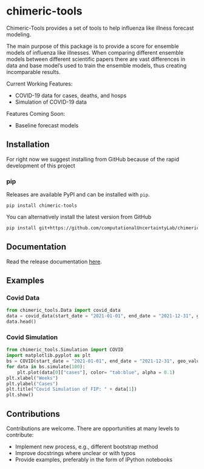 # chimeric-tools

Chimeric-Tools provides a set of tools to help influenza like illness forecast modeling. 

The main purpose of this package is to provide a score for ensemble models of influenza like illnesses. When comparing different ensemble models between different scientific papers there are vast differences in data and base model’s used to train the ensemble models, thus creating incomparable results.

Current Working Features:
- COVID-19 data for cases, deaths, and hosps
- Simulation of COVID-19 data

Features Coming Soon:
- Baseline forecast models

## Installation

For right now we suggest installing from GitHub because of the rapid development of this project

### pip

Releases are available PyPI and can be installed with `pip`.


```shell
pip install chimeric-tools
```

You can alternatively install the latest version from GitHub

```bash
pip install git+https://github.com/computationalUncertaintyLab/chimeric-tools.git
```


## Documentation

Read the release documentation [here](https://computationaluncertaintylab.github.io/chimeric-tools/).


## Examples

### Covid Data

```python
from chimeric_tools.Data import covid_data
data = covid_data(start_date = "2021-01-01", end_date = "2021-12-31", geo_values = "US", include = ["cases", "deaths", "hosps"])
data.head()
```

### Covid Simulation

```python
from chimeric_tools.Simulation import COVID
import matplotlib.pyplot as plt
bs = COVID(start_date = "2021-01-01", end_date = "2021-12-31", geo_values = "US", include = ["cases"])
for data in bs.simulate(100):
    plt.plot(data[0]["cases"], color= "tab:blue", alpha = 0.1)
plt.xlabel("Weeks")
plt.ylabel("Cases")
plt.title("Covid Simulation of FIP: " + data[1])
plt.show()
```



## Contributions

Contributions are welcome. There are opportunities at many levels to contribute:

- Implement new process, e.g., different bootstrap method
- Improve docstrings where unclear or with typos
- Provide examples, preferably in the form of IPython notebooks